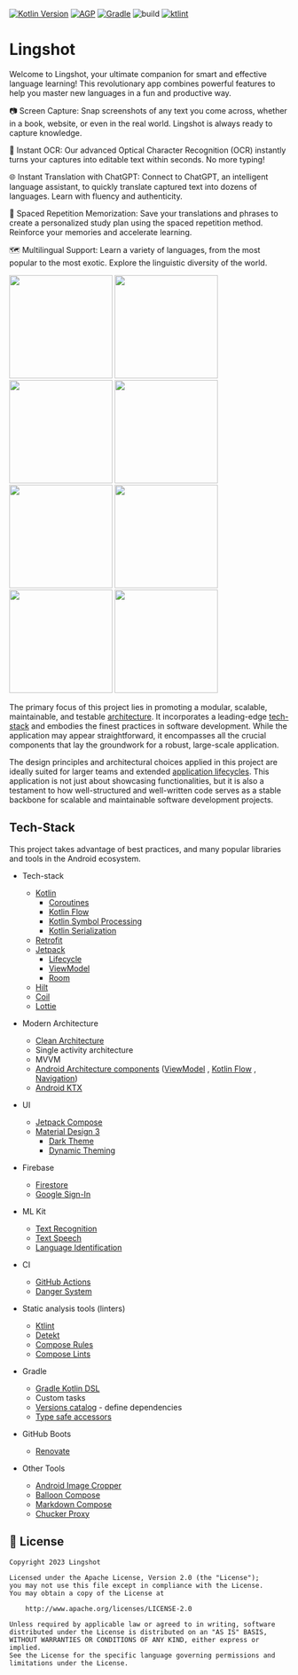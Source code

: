 [![Kotlin Version](https://img.shields.io/badge/Kotlin-1.9.x-blue.svg)](https://kotlinlang.org)
[![AGP](https://img.shields.io/badge/AGP-8.x-blue?style=flat)](https://developer.android.com/studio/releases/gradle-plugin)
[![Gradle](https://img.shields.io/badge/Gradle-8.x-blue?style=flat)](https://gradle.org)
![build](https://github.com/CharlesMoreira1/lingshot/actions/workflows/build-ci.yml/badge.svg)
<a href="https://ktlint.github.io/"><img src="https://img.shields.io/badge/code%20style-%E2%9D%A4-FF4081.svg" alt="ktlint"></a>

# Lingshot

Welcome to Lingshot, your ultimate companion for smart and effective language learning! This revolutionary app combines powerful features to help you master new languages in a fun and productive way.

📷 Screen Capture: Snap screenshots of any text you come across, whether in a book, website, or even in the real world. Lingshot is always ready to capture knowledge.

📖 Instant OCR: Our advanced Optical Character Recognition (OCR) instantly turns your captures into editable text within seconds. No more typing!

🌐 Instant Translation with ChatGPT: Connect to ChatGPT, an intelligent language assistant, to quickly translate captured text into dozens of languages. Learn with fluency and authenticity.

🧠 Spaced Repetition Memorization: Save your translations and phrases to create a personalized study plan using the spaced repetition method. Reinforce your memories and accelerate learning.

🗺️ Multilingual Support: Learn a variety of languages, from the most popular to the most exotic. Explore the linguistic diversity of the world.

<img src="https://github.com/CharlesMoreira1/lingshot/assets/55266908/c4db7ed7-86e1-4884-b724-25ec6d393e11" width="186">  <img src="https://github.com/CharlesMoreira1/lingshot/assets/55266908/03ab419c-3dc9-43f9-ac54-caab293c78db" width="186"> <img src="https://github.com/CharlesMoreira1/lingshot/assets/55266908/43120296-1fd0-46eb-b519-6ac8e8f043a8" width="186">  <img src="https://github.com/CharlesMoreira1/lingshot/assets/55266908/bd778f50-2fed-4bb9-8708-8b127bc8e1c4" width="186"> <img src="https://github.com/CharlesMoreira1/lingshot/assets/55266908/e2854fae-eb5e-4e02-9061-b0222671b2dc" width="186">  <img src="https://github.com/CharlesMoreira1/lingshot/assets/55266908/6342d849-6b70-4430-a528-a8ff08603565" width="186"> <img src="https://github.com/CharlesMoreira1/lingshot/assets/55266908/127698cd-d09f-488e-a5ce-35a26f60d8b6" width="186">  <img src="https://github.com/CharlesMoreira1/lingshot/assets/55266908/47dbc815-a291-4258-a995-958a7fd4ea02" width="186">

The primary focus of this project lies in promoting a modular, scalable, maintainable, and testable [architecture](#architecture). It incorporates a leading-edge [tech-stack](#tech-stack) and embodies the finest practices in software development. While the application may appear straightforward, it encompasses all the crucial components that lay the groundwork for a robust, large-scale application.

The design principles and architectural choices applied in this project are ideally suited for larger teams and extended [application lifecycles](https://en.wikipedia.org/wiki/Application_lifecycle_management). This application is not just about showcasing functionalities, but it is also a testament to how well-structured and well-written code serves as a stable backbone for scalable and maintainable software development projects.

## Tech-Stack

This project takes advantage of best practices, and many popular libraries and tools in the Android ecosystem.

* Tech-stack
  * [Kotlin](https://kotlinlang.org/)
    + [Coroutines](https://kotlinlang.org/docs/reference/coroutines-overview.html)
    + [Kotlin Flow](https://kotlinlang.org/docs/flow.html)
    + [Kotlin Symbol Processing](https://kotlinlang.org/docs/ksp-overview.html)
    + [Kotlin Serialization](https://kotlinlang.org/docs/serialization.html)
  * [Retrofit](https://square.github.io/retrofit/)
  * [Jetpack](https://developer.android.com/jetpack)
    * [Lifecycle](https://developer.android.com/topic/libraries/architecture/lifecycle) 
    * [ViewModel](https://developer.android.com/topic/libraries/architecture/viewmodel) 
    * [Room](https://developer.android.com/jetpack/androidx/releases/room)
  * [Hilt](https://dagger.dev/hilt/)
  * [Coil](https://github.com/coil-kt/coil)
  * [Lottie](http://airbnb.io/lottie)
* Modern Architecture
  * [Clean Architecture](https://blog.cleancoder.com/uncle-bob/2012/08/13/the-clean-architecture.html)
  * Single activity architecture
  * MVVM
  * [Android Architecture components](https://developer.android.com/topic/libraries/architecture)
    ([ViewModel](https://developer.android.com/topic/libraries/architecture/viewmodel)
    , [Kotlin Flow](https://kotlinlang.org/docs/flow.html)
    , [Navigation](https://developer.android.com/jetpack/androidx/releases/navigation))
  * [Android KTX](https://developer.android.com/kotlin/ktx)
* UI
  * [Jetpack Compose](https://developer.android.com/jetpack/compose)
  * [Material Design 3](https://m3.material.io/)
    * [Dark Theme](https://material.io/develop/android/theming/dark)
    * [Dynamic Theming](https://m3.material.io/styles/color/dynamic-color/overview)
* Firebase
  * [Firestore](https://firebase.google.com/docs/firestore/quickstart)
  * [Google Sign-In](https://developers.google.com/identity/sign-in/android/start-integrating)
* ML Kit
  * [Text Recognition](https://developers.google.com/ml-kit/vision/text-recognition/v2)
  * [Text Speech](https://developer.android.com/reference/android/speech/tts/TextToSpeech)
  * [Language Identification](https://developers.google.com/ml-kit/language/identification)
   
* CI
  * [GitHub Actions](https://github.com/features/actions)
  * [Danger System](https://danger.systems/ruby/)
* Static analysis tools (linters)
  * [Ktlint](https://github.com/pinterest/ktlint)
  * [Detekt](https://github.com/arturbosch/detekt#with-gradle)
  * [Compose Rules](https://github.com/twitter/compose-rules)
  * [Compose Lints](https://slackhq.github.io/compose-lints/rules/)
* Gradle
  * [Gradle Kotlin DSL](https://docs.gradle.org/current/userguide/kotlin_dsl.html)
  * Custom tasks
  * [Versions catalog](https://docs.gradle.org/current/userguide/platforms.html#sub:version-catalog) - define dependencies
  * [Type safe accessors](https://docs.gradle.org/7.0/release-notes.html)
* GitHub Boots
  * [Renovate](https://github.com/renovatebot/renovate)
* Other Tools
  * [Android Image Cropper](https://github.com/ArthurHub/Android-Image-Cropper)
  * [Balloon Compose](https://github.com/skydoves/Balloon)
  * [Markdown Compose](https://github.com/jeziellago/compose-markdown)
  * [Chucker Proxy](https://github.com/ChuckerTeam/chucker)

## 📃 License

```
Copyright 2023 Lingshot

Licensed under the Apache License, Version 2.0 (the "License");
you may not use this file except in compliance with the License.
You may obtain a copy of the License at

    http://www.apache.org/licenses/LICENSE-2.0

Unless required by applicable law or agreed to in writing, software
distributed under the License is distributed on an "AS IS" BASIS,
WITHOUT WARRANTIES OR CONDITIONS OF ANY KIND, either express or implied.
See the License for the specific language governing permissions and
limitations under the License.
```
